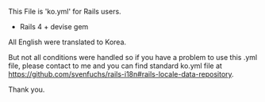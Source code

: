 This File is 'ko.yml' for Rails users.
- Rails 4 + devise gem

All English were translated to Korea.

But not all conditions were handled so if you have a problem to use this .yml file, please contact to me and you can find standard ko.yml file at https://github.com/svenfuchs/rails-i18n#rails-locale-data-repository.

Thank you.